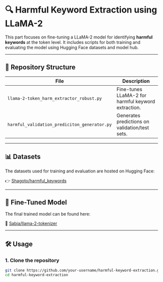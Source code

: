 # 🔍 Harmful Keyword Extraction using LLaMA-2

This part focuses on fine-tuning a LLaMA-2 model for identifying **harmful keywords** at the token level. It includes scripts for both training and evaluating the model using Hugging Face datasets and model hub.

---

## 📁 Repository Structure

| File                                      | Description                                      |
|-------------------------------------------|--------------------------------------------------|
| `llama-2-token_harm_extractor_robust.py`  | Fine-tunes LLaMA-2 for harmful keyword extraction. |
| `harmful_validation_prediciton_generator.py` | Generates predictions on validation/test sets. |

---

## 📊 Datasets

The datasets used for training and evaluation are hosted on Hugging Face:

👉 [Shagoto/harmful_keywords](https://huggingface.co/datasets/Shagoto/harmful_keywords/tree/main/dataset)

---

## 🧠 Fine-Tuned Model

The final trained model can be found here:

🚀 [Sabia/llama-2-tokenizer](https://huggingface.co/Sabia/llama-2-tokenizer)

---

## 🛠️ Usage

### 1. Clone the repository

```bash
git clone https://github.com/your-username/harmful-keyword-extraction.git
cd harmful-keyword-extraction
